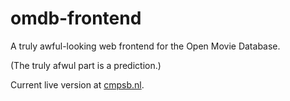 # omdb-frontend
A truly awful-looking web frontend for the Open Movie Database.

(The truly afwul part is a prediction.)

Current live version at [cmpsb.nl](https://cmpsb.nl/misc/omdb/search.php?t=Office+Space).